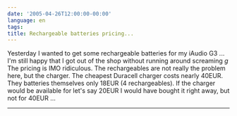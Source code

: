 ```yaml
---
date: '2005-04-26T12:00:00-00:00'
language: en
tags:
title: Rechargeable batteries pricing...
---
```



Yesterday I wanted to get some rechargeable batteries for my iAudio G3 ... I'm still happy that I got out of the shop without running around screaming *g* The pricing is IMO ridiculous. The rechargeables are not really the problem here, but the charger. The cheapest Duracell charger costs nearly 40EUR. They batteries themselves only 18EUR (4 rechargeables). If the charger would be available for let's say 20EUR I would have bought it right away, but not for 40EUR ...

-------------------------------

